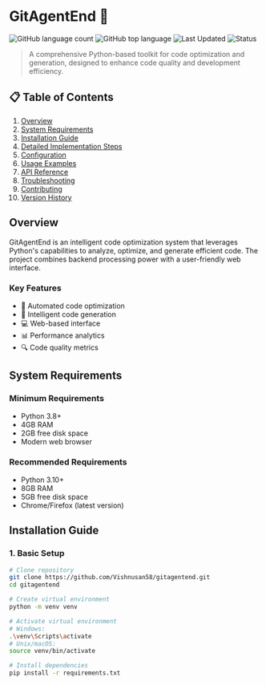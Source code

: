 # GitAgentEnd 🤖

![GitHub language count](https://img.shields.io/github/languages/count/Vishnusan58/gitagentend)
![GitHub top language](https://img.shields.io/github/languages/top/Vishnusan58/gitagentend?color=yellow)
![Last Updated](https://img.shields.io/badge/Last%20Updated-2025--03--26-brightgreen)
![Status](https://img.shields.io/badge/Status-Active-success)

> A comprehensive Python-based toolkit for code optimization and generation, designed to enhance code quality and development efficiency.

## 📋 Table of Contents
1. [Overview](#overview)
2. [System Requirements](#system-requirements)
3. [Installation Guide](#installation-guide)
4. [Detailed Implementation Steps](#detailed-implementation-steps)
5. [Configuration](#configuration)
6. [Usage Examples](#usage-examples)
7. [API Reference](#api-reference)
8. [Troubleshooting](#troubleshooting)
9. [Contributing](#contributing)
10. [Version History](#version-history)

## Overview

GitAgentEnd is an intelligent code optimization system that leverages Python's capabilities to analyze, optimize, and generate efficient code. The project combines backend processing power with a user-friendly web interface.

### Key Features
- 🔄 Automated code optimization
- 🎯 Intelligent code generation
- 💻 Web-based interface
- 📊 Performance analytics
- 🔍 Code quality metrics

## System Requirements

### Minimum Requirements
- Python 3.8+
- 4GB RAM
- 2GB free disk space
- Modern web browser

### Recommended Requirements
- Python 3.10+
- 8GB RAM
- 5GB free disk space
- Chrome/Firefox (latest version)

## Installation Guide

### 1. Basic Setup

```bash
# Clone repository
git clone https://github.com/Vishnusan58/gitagentend.git
cd gitagentend

# Create virtual environment
python -m venv venv

# Activate virtual environment
# Windows:
.\venv\Scripts\activate
# Unix/macOS:
source venv/bin/activate

# Install dependencies
pip install -r requirements.txt

